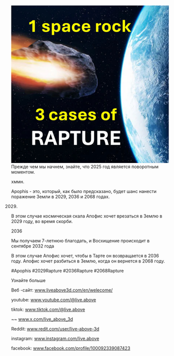 ![Video cover image](../cover.jpeg)
Прежде чем мы начнем, знайте, что 2025 год является поворотным моментом.

хммн.

Apophis - это, который, как было предсказано, будет шанс нанести поражение Земли в 2029, 2036 и 2068 годах.

2029.

В этом случае космическая скала Апофис хочет врезаться в Землю в 2029 году, во время скорби.

2036

Мы получаем 7-летнюю благодать, и Восхищение происходит в сентябре 2032 года

В этом случае Апофис хочет, чтобы в Тарте он возвращается в 2036 году. Апофис хочет разбиться в Землю, когда он вернется в 2068 году.

#Apophis #2029Rapture #2036Rapture #2068Rapture

Узнайте больше

Веб -сайт: www.liveabove3d.com/en/welecome/

youtube: www.youtube.com/@live.above

tiktok: www.tiktok.com/@live.above

~~ www.x.com/live_above_3d


Reddit: www.redit.com/user/live-above-3d


instagram: www.instagram.com/live.above

facebook: www.facebook.com/profile/100092339087423





